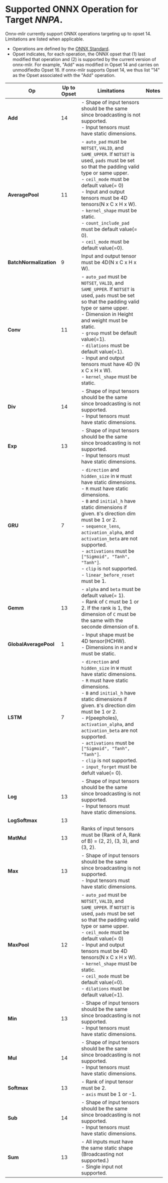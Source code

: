 <!--- Automatically generated, do not edit. -->
<!--- python documentOps.py --arch NNPA --input /workdir/onnx-mlir/test/accelerators/NNPA/backend/CMakeLists.txt --path /workdir/onnx-mlir/utils --notes --unsupported -->

# Supported ONNX Operation for Target *NNPA*.

Onnx-mlir currently support ONNX operations targeting up to opset 14. Limitations are listed when applicable.

* Operations are defined by the [ONNX Standard](https://github.com/onnx/onnx/blob/main/docs/Operators.md).
* Opset indicates, for each operation, the ONNX opset that (1) last modified that operation and (2) is supported by the current version of onnx-mlir. For example, "Add" was modified in Opset 14 and carries on unmodifiedto Opset 16. If onnx-mlir supports Opset 14, we thus list "14" as the Opset associated with the "Add" operation.


| Op |Up to Opset |Limitations |Notes |
| --- |--- |--- |--- |
| **Add** |14 |- Shape of input tensors should be the same since broadcasting is not supported.<br>- Input tensors must have static dimensions. | |
| **AveragePool** |11 |- `auto_pad` must be `NOTSET`, `VALID`, and `SAME_UPPER`. If `NOTSET` is used, `pads` must be set so that the padding valid type or same upper.<br>- `ceil_mode` must be default value(= 0) <br>- Input and output tensors must be 4D tensors(N x C x H x W).<br>- `kernel_shape` must be static.<br>- `count_include_pad` must be default value(= 0).<br>- `ceil_mode` must be default value(=0). | |
| **BatchNormalization** |9 |Input and output tensor must be 4D(N x C x H x W). | |
| **Conv** |11 |- `auto_pad` must be `NOTSET`, `VALID`, and `SAME_UPPER`. If `NOTSET` is used, `pads` must be set so that the padding valid type or same upper.<br>- Dimension in Height and weight must be static.<br>- `group` must be default value(=1).<br>- `dilations` must be default value(=1).<br>- Input and output tensors must have 4D (N x C x H x W).<br>- `kernel_shape` must be static. | |
| **Div** |14 |- Shape of input tensors should be the same since broadcasting is not supported.<br>- Input tensors must have static dimensions. | |
| **Exp** |13 |- Shape of input tensors should be the same since broadcasting is not supported.<br>- Input tensors must have static dimensions. | |
| **GRU** |7 |- `direction` and `hidden_size` in `W` must have static dimensions.<br>- `R` must have static dimensions.<br>- `B` and `initial_h` have static dimensions if given. `B`'s direction dim must be 1 or 2.<br>- `sequence_lens`, `activation_alpha`, and `activation_beta` are not supported.<br>- `activations` must be `["Sigmoid", "Tanh", "Tanh"]`.<br>- `clip` is not supported.<br>- `linear_before_reset` must be 1. | |
| **Gemm** |13 |- `alpha` and `beta` must be default value(= 1).<br>- Rank of `C` must be 1 or 2. If the rank is 1, the dimension of `C` must be the same with the seconde dimension of `B`. | |
| **GlobalAveragePool** |1 |- Input shape must be 4D tensor(HCHW).<br>- Dimensions in `H` and `W` must be static. | |
| **LSTM** |7 |- `direction` and `hidden_size` in `W` must have static dimensions.<br>- `R` must have static dimensions.<br>- `B` and `initial_h` have static dimensions if given. `B`'s direction dim must be 1 or 2.<br>- `P`(peepholes), `activation_alpha`, and `activation_beta` are not supported.<br>- `activations` must be `["Sigmoid", "Tanh", "Tanh"]`.<br>- `clip` is not supported.<br>- `input_forget` must be defult value(= 0). | |
| **Log** |13 |- Shape of input tensors should be the same since broadcasting is not supported.<br>- Input tensors must have static dimensions. | |
| **LogSoftmax** |13 | | |
| **MatMul** |13 |Ranks of input tensors must be (Rank of A, Rank of B) = (2, 2), (3, 3), and (3, 2). | |
| **Max** |13 |- Shape of input tensors should be the same since broadcasting is not supported.<br>- Input tensors must have static dimensions. | |
| **MaxPool** |12 |- `auto_pad` must be `NOTSET`, `VALID`, and `SAME_UPPER`. If `NOTSET` is used, `pads` must be set so that the padding valid type or same upper.<br>- `ceil_mode` must be default value(= 0) <br>- Input and output tensors must be 4D tensors(N x C x H x W).<br>- `kernel_shape` must be static.<br>- `ceil_mode` must be default value(=0).<br>- `dilations` must be default value(=1). | |
| **Min** |13 |- Shape of input tensors should be the same since broadcasting is not supported.<br>- Input tensors must have static dimensions. | |
| **Mul** |14 |- Shape of input tensors should be the same since broadcasting is not supported.<br>- Input tensors must have static dimensions. | |
| **Softmax** |13 |- Rank of input tensor must be 2.<br>- `axis` must be 1 or -1. | |
| **Sub** |14 |- Shape of input tensors should be the same since broadcasting is not supported.<br>- Input tensors must have static dimensions. | |
| **Sum** |13 |- All inputs must have the same static shape (Broadcasting not supported.)<br>- Single input not supported. | |
